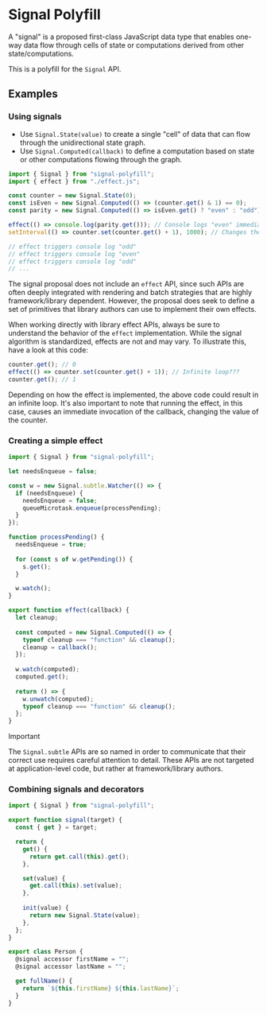 # Signal Polyfill

A "signal" is a proposed first-class JavaScript data type that enables one-way data flow through cells of state or computations derived from other state/computations.

This is a polyfill for the `Signal` API.

## Examples

### Using signals

* Use `Signal.State(value)` to create a single "cell" of data that can flow through the unidirectional state graph.
* Use `Signal.Computed(callback)` to define a computation based on state or other computations flowing through the graph.

```js
import { Signal } from "signal-polyfill";
import { effect } from "./effect.js";

const counter = new Signal.State(0);
const isEven = new Signal.Computed(() => (counter.get() & 1) == 0);
const parity = new Signal.Computed(() => isEven.get() ? "even" : "odd");

effect(() => console.log(parity.get())); // Console logs "even" immediately.
setInterval(() => counter.set(counter.get() + 1), 1000); // Changes the counter every 1000ms.

// effect triggers console log "odd"
// effect triggers console log "even"
// effect triggers console log "odd"
// ...
```

The signal proposal does not include an `effect` API, since such APIs are often deeply integrated with rendering and batch strategies that are highly framework/library dependent. However, the proposal does seek to define a set of primitives that library authors can use to implement their own effects.

When working directly with library effect APIs, always be sure to understand the behavior of the `effect` implementation. While the signal algorithm is standardized, effects are not and may vary. To illustrate this, have a look at this code:

```js
counter.get(); // 0
effect(() => counter.set(counter.get() + 1)); // Infinite loop???
counter.get(); // 1
```

Depending on how the effect is implemented, the above code could result in an infinite loop. It's also important to note that running the effect, in this case, causes an immediate invocation of the callback, changing the value of the counter.

### Creating a simple effect

```js
import { Signal } from "signal-polyfill";

let needsEnqueue = false;

const w = new Signal.subtle.Watcher(() => {
  if (needsEnqueue) {
    needsEnqueue = false;
    queueMicrotask.enqueue(processPending);
  }
});

function processPending() {
  needsEnqueue = true;
    
  for (const s of w.getPending()) {
    s.get();
  }

  w.watch();
}

export function effect(callback) {
  let cleanup;
  
  const computed = new Signal.Computed(() => {
    typeof cleanup === "function" && cleanup();
    cleanup = callback();
  });
  
  w.watch(computed);
  computed.get();
  
  return () => {
    w.unwatch(computed);
    typeof cleanup === "function" && cleanup();
  };
}
```

> [!IMPORTANT]
> The `Signal.subtle` APIs are so named in order to communicate that their correct use requires careful attention to detail. These APIs are not targeted at application-level code, but rather at framework/library authors.

### Combining signals and decorators

```js
import { Signal } from "signal-polyfill";

export function signal(target) {
  const { get } = target;

  return {
    get() {
      return get.call(this).get();
    },

    set(value) {
      get.call(this).set(value);
    },
    
    init(value) {
      return new Signal.State(value);
    },
  };
}

export class Person {
  @signal accessor firstName = "";
  @signal accessor lastName = "";

  get fullName() {
    return `${this.firstName} ${this.lastName}`;
  }
}
```